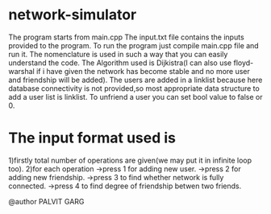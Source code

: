 # network-simulator
 The program starts from main.cpp
 The input.txt file contains the inputs provided to the program.
 To run the program just compile main.cpp file and run it.
 The nomenclature is used in such a way that you can easily understand the code.
 The Algorithm used is Dijkistra(I can also use floyd-warshal if i have given the network has become stable and 	no more user and friendship will be added).
 The users are added in a linklist because here database connectivity is not provided,so most appropriate data structure to add   a user list is linklist.
 To unfriend a user you can set bool value to false or 0.
# The input format used is
 1)firstly total number of operations are given(we may put it in infinite loop too).
 2)for each operation
 	->press 1 for adding new user.
 	->press 2 for adding new friendship.
 	->press 3 to find whether network is fully connected.
 	->press 4 to find degree of friendship betwen two friends.

@author 
PALVIT GARG 		
